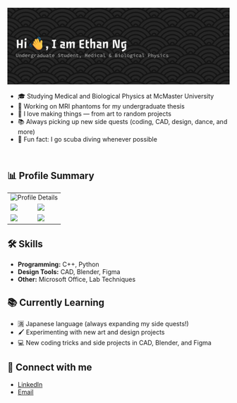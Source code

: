 ![Header](github-header-banner.png)

- 🎓 Studying Medical and Biological Physics at McMaster University  
- 🔬 Working on MRI phantoms for my undergraduate thesis 
- 🎨 I love making things — from art to random projects  
- 📚 Always picking up new side quests (coding, CAD, design, dance, and more)  
- 🌊 Fun fact: I go scuba diving whenever possible  

<br/>  

## 📊 Profile Summary
<table>
  <!-- Profile Details on top, full width -->
  <tr>
    <td colspan="2" align="center">
      <img src="http://github-profile-summary-cards.vercel.app/api/cards/profile-details?username=Engyuhin&theme=apprentice" alt="Profile Details" />
    </td>
  </tr>

  <!-- Other summary cards -->
  <tr>
    <td><img src="http://github-profile-summary-cards.vercel.app/api/cards/repos-per-language?username=Engyuhin&theme=apprentice" /></td>
    <td><img src="http://github-profile-summary-cards.vercel.app/api/cards/most-commit-language?username=Engyuhin&theme=apprentice" /></td>
  </tr>
  <tr>
    <td><img src="http://github-profile-summary-cards.vercel.app/api/cards/stats?username=Engyuhin&theme=apprentice" /></td>
    <td><img src="http://github-profile-summary-cards.vercel.app/api/cards/productive-time?username=Engyuhin&theme=apprentice&UTCOffset=-5" /></td>
  </tr>
</table>
 
## 🛠 Skills
- **Programming:** C++, Python  
- **Design Tools:** CAD, Blender, Figma  
- **Other:** Microsoft Office, Lab Techniques
 
 <!-- to be added
 ## 🚀 Featured Projects
- [Project Name](link) — One-liner about the project
- [Another Project](link) — Brief description
 -->
 
## 📚 Currently Learning
- 🈵 Japanese language (always expanding my side quests!)  
- 🖌 Experimenting with new art and design projects  
- 💻 New coding tricks and side projects in CAD, Blender, and Figma

## 🤝 Connect with me
- [LinkedIn](https://www.linkedin.com/in/engyuhin/)  
- [Email](mailto:nge18@mcmaster.ca)

  
